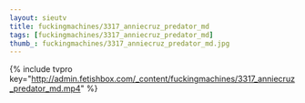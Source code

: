 ```yaml
--- 
layout: sieutv
title: fuckingmachines/3317_anniecruz_predator_md
tags: [fuckingmachines/3317_anniecruz_predator_md]
thumb_: fuckingmachines/3317_anniecruz_predator_md.jpg
---
```

{% include tvpro key="http://admin.fetishbox.com/_content/fuckingmachines/3317_anniecruz_predator_md.mp4" %} 
